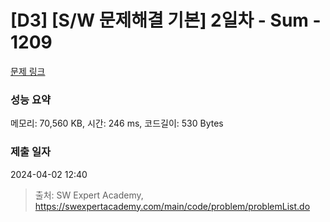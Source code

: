 # [D3] [S/W 문제해결 기본] 2일차 - Sum - 1209 

[문제 링크](https://swexpertacademy.com/main/code/problem/problemDetail.do?contestProbId=AV13_BWKACUCFAYh) 

### 성능 요약

메모리: 70,560 KB, 시간: 246 ms, 코드길이: 530 Bytes

### 제출 일자

2024-04-02 12:40



> 출처: SW Expert Academy, https://swexpertacademy.com/main/code/problem/problemList.do